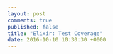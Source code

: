 ```yaml
---
layout: post
comments: true
published: false
title: "Elixir: Test Coverage"
date: 2016-10-10 10:30:30 +0000
---
```

